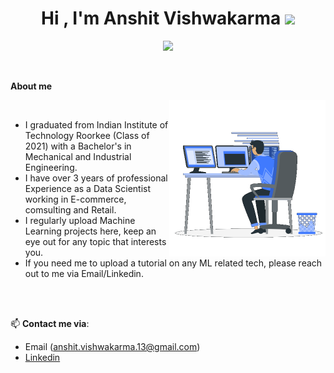 
<h1 align="center"><b>Hi , I'm Anshit Vishwakarma </b><img src="https://media.giphy.com/media/hvRJCLFzcasrR4ia7z/giphy.gif" width="35"></h1>

<p align="center">
  <a href="https://github.com/DenverCoder1/readme-typing-svg"><img src="https://readme-typing-svg.herokuapp.com?font=Time+New+Roman&color=cyan&size=25&center=true&vCenter=true&width=600&height=100&lines=Data+Science+Professional..&hearts;++;Machine+Learning+Engineer,;Computer+Science,;Business+Analytics,;Active+Learner/+Problem+Solver,;Love+to+learn+new+stuffs..<3"></a>
</p>
 
<br>



	
**About me**

<picture> <img align="right" src="https://github.com/0xAbdulKhalid/0xAbdulKhalid/raw/main/assets/mdImages/Right_Side.gif" width = 250px></picture>

<br>

- I graduated from Indian Institute of Technology Roorkee (Class of 2021) with a Bachelor's in Mechanical and Industrial Engineering.
- I have over 3 years of professional Experience as a Data Scientist working in E-commerce, comsulting and Retail.
- I regularly upload Machine Learning projects here, keep an eye out for any topic that interests you. 
- If you need me to upload a tutorial on any ML related tech, please reach out to me via Email/Linkedin.

<br><br>

📫 **Contact me via**:
- Email (anshit.vishwakarma.13@gmail.com)
- [Linkedin](https://www.linkedin.com/in/anshit-vishwakarma/)
